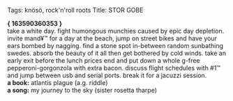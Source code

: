 Tags: knösö, rock'n'roll roots
Title: STOR GOBE
  
**{ 163590360353 }**  
take a white day. fight humongous munchies caused by epic day depletion. invite mand¥™ for a day at the beach, jump on street bikes and have your ears bombed by nagging. find a stone spot in-between random sunbathing swedes. absorb the beauty of it all then get bothered by cold winds. take an early exit before the lunch prices end and put down a whole g-free pepperoni-gorgonzola with extra bacon. discuss flight schedules with #1™ and jump between usb and serial ports. break it for a jacuzzi session.  
**a book:** atlantis plague (a.g. riddle)  
**<a href:="">a song:</a>** my journey to the sky (sister rosetta tharpe)